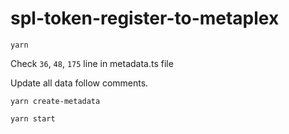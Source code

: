 # spl-token-register-to-metaplex

`yarn`

Check `36`, `48`, `175` line in metadata.ts file

Update all data follow comments.

`yarn create-metadata`

`yarn start`
